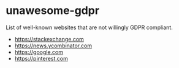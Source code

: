 # unawesome-gdpr
List of well-known websites that are not willingly GDPR compliant.

- https://stackexchange.com
- https://news.ycombinator.com
- https://google.com
- https://pinterest.com
